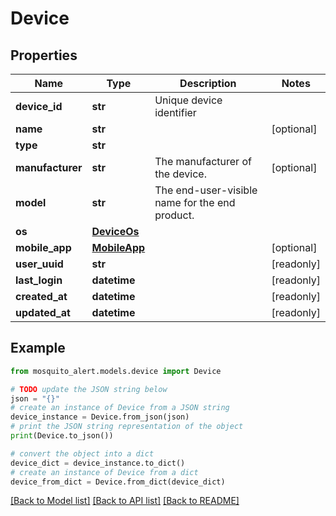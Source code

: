 # Device


## Properties

Name | Type | Description | Notes
------------ | ------------- | ------------- | -------------
**device_id** | **str** | Unique device identifier | 
**name** | **str** |  | [optional] 
**type** | **str** |  | 
**manufacturer** | **str** | The manufacturer of the device. | [optional] 
**model** | **str** | The end-user-visible name for the end product. | 
**os** | [**DeviceOs**](DeviceOs.md) |  | 
**mobile_app** | [**MobileApp**](MobileApp.md) |  | [optional] 
**user_uuid** | **str** |  | [readonly] 
**last_login** | **datetime** |  | [readonly] 
**created_at** | **datetime** |  | [readonly] 
**updated_at** | **datetime** |  | [readonly] 

## Example

```python
from mosquito_alert.models.device import Device

# TODO update the JSON string below
json = "{}"
# create an instance of Device from a JSON string
device_instance = Device.from_json(json)
# print the JSON string representation of the object
print(Device.to_json())

# convert the object into a dict
device_dict = device_instance.to_dict()
# create an instance of Device from a dict
device_from_dict = Device.from_dict(device_dict)
```
[[Back to Model list]](../README.md#documentation-for-models) [[Back to API list]](../README.md#documentation-for-api-endpoints) [[Back to README]](../README.md)


